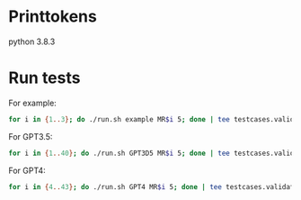 # Printtokens

python 3.8.3

# Run tests

For example:

```sh
for i in {1..3}; do ./run.sh example MR$i 5; done | tee testcases.validate.md
```

For GPT3.5:

```sh
for i in {1..40}; do ./run.sh GPT3D5 MR$i 5; done | tee testcases.validate.md
```

For GPT4:

```sh
for i in {4..43}; do ./run.sh GPT4 MR$i 5; done | tee testcases.validate.md
```